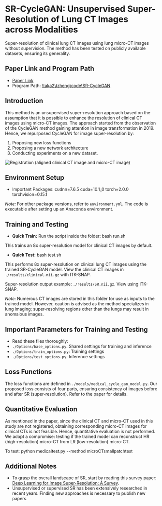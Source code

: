 # SR-CycleGAN: Unsupervised Super-Resolution of Lung CT Images across Modalities

Super-resolution of clinical lung CT images using lung micro-CT images without supervision. The method has been tested on publicly available datasets, ensuring its generality.

## Paper Link and Program Path

- [Paper Link](https://www.spiedigitallibrary.org/journals/journal-of-medical-imaging/volume-9/issue-02/024003/SR-CycleGAN--super-resolution-of-clinical-CT-to-micro/10.1117/1.JMI.9.2.024003.full)
- Program Path: [\\taka2\tzheng\code\SR-CycleGAN](\\taka2\tzheng\code\SR-CycleGAN)

## Introduction

This method is an unsupervised super-resolution approach based on the assumption that it is possible to enhance the resolution of clinical CT images using micro-CT images. The approach started from the observation of the CycleGAN method gaining attention in image transformation in 2019. Hence, we repurposed CycleGAN for image super-resolution by:
1. Proposing new loss functions
2. Proposing a new network architecture
3. Conducting experiments on a new dataset.

![Registration (aligned clinical CT image and micro-CT image)](images/Network.png)

## Environment Setup

- Important Packages:
cudnn=7.6.5
cuda=10.1_0
torch=2.0.0
torchvision=0.15.1


*Note:* For other package versions, refer to `environment.yml`. The code is executable after setting up an Anaconda environment.

## Training and Testing

- **Quick Train:**
Run the script inside the folder:
bash run.sh

This trains an 8x super-resolution model for clinical CT images by default.

- **Quick Test:**
bash test.sh

This performs 8x super-resolution on clinical lung CT images using the trained SR-CycleGAN model. View the clinical CT images in `./results/clinical.nii.gz` with ITK-SNAP.

Super-resolution output example: `./results/SR.nii.gz`. View using ITK-SNAP.

*Note:* Numerous CT images are stored in this folder for use as inputs to the trained model. However, caution is advised as the method specializes in lung imaging; super-resolving regions other than the lungs may result in anomalous images.

## Important Parameters for Training and Testing

- Read these files thoroughly:
- `./Options/base_options.py`: Shared settings for training and inference
- `./Options/train_options.py`: Training settings
- `./Options/test_options.py`: Inference settings

## Loss Functions

The loss functions are defined in `./models/medical_cycle_gan_model.py`. Our proposed loss consists of four parts, ensuring consistency of images before and after SR (super-resolution). Refer to the paper for details.

## Quantitative Evaluation

As mentioned in the paper, since the clinical CT and micro-CT used in this study are not registered, obtaining corresponding micro-CT images for clinical CTs is not feasible. Hence, quantitative evaluation is not performed. We adopt a compromise: testing if the trained model can reconstruct HR (high-resolution) micro-CT from LR (low-resolution) micro-CT.

To test:
python medicaltest.py --method microCTsmallpatchtest


## Additional Notes

- To grasp the overall landscape of SR, start by reading this survey paper: [Deep Learning for Image Super-Resolution: A Survey](https://ieeexplore.ieee.org/document/9044873).
- Unsupervised or supervised SR has been extensively researched in recent years. Finding new approaches is necessary to publish new papers.
